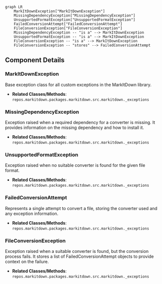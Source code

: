 ```mermaid
graph LR
    MarkItDownException["MarkItDownException"]
    MissingDependencyException["MissingDependencyException"]
    UnsupportedFormatException["UnsupportedFormatException"]
    FailedConversionAttempt["FailedConversionAttempt"]
    FileConversionException["FileConversionException"]
    MissingDependencyException -- "is a" --> MarkItDownException
    UnsupportedFormatException -- "is a" --> MarkItDownException
    FileConversionException -- "is a" --> MarkItDownException
    FileConversionException -- "stores" --> FailedConversionAttempt
```

## Component Details

### MarkItDownException
Base exception class for all custom exceptions in the MarkItDown library.
- **Related Classes/Methods**: `repos.markitdown.packages.markitdown.src.markitdown._exceptions`

### MissingDependencyException
Exception raised when a required dependency for a converter is missing. It provides information on the missing dependency and how to install it.
- **Related Classes/Methods**: `repos.markitdown.packages.markitdown.src.markitdown._exceptions`

### UnsupportedFormatException
Exception raised when no suitable converter is found for the given file format.
- **Related Classes/Methods**: `repos.markitdown.packages.markitdown.src.markitdown._exceptions`

### FailedConversionAttempt
Represents a single attempt to convert a file, storing the converter used and any exception information.
- **Related Classes/Methods**: `repos.markitdown.packages.markitdown.src.markitdown._exceptions`

### FileConversionException
Exception raised when a suitable converter is found, but the conversion process fails. It stores a list of FailedConversionAttempt objects to provide context on the failure.
- **Related Classes/Methods**: `repos.markitdown.packages.markitdown.src.markitdown._exceptions`

